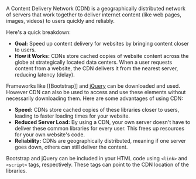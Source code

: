 A Content Delivery Network (CDN) is a geographically distributed network of servers that work together to deliver internet content (like web pages, images, videos) to users quickly and reliably. 

Here's a quick breakdown:

- **Goal:** Speed up content delivery for websites by bringing content closer to users.
- **How it Works:** CDNs store cached copies of website content across the globe at strategically located data centers. When a user requests content from a website, the CDN delivers it from the nearest server, reducing latency (delay).

Frameworks like [[Bootstrap]] and [jQuery](0%20-%20jQuery%20Introduction.md) can be downloaded and used. However CDN can also be used to access and use these elements without necessarily downloading them. Here are some advantages of using CDN:

- **Speed:** CDNs store cached copies of these libraries closer to users, leading to faster loading times for your website.
- **Reduced Server Load:** By using a CDN, your own server doesn't have to deliver these common libraries for every user. This frees up resources for your own website's code.
- **Reliability:** CDNs are geographically distributed, meaning if one server goes down, others can still deliver the content.

Bootstrap and jQuery can be included in your HTML code using `<link>` and `<script>` tags, respectively. These tags can point to the CDN location of the libraries.